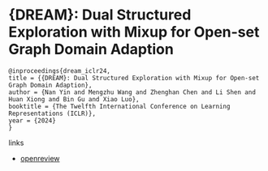 # {DREAM}: Dual Structured Exploration with Mixup for Open-set Graph Domain Adaption

```
@inproceedings{dream_iclr24,
title = {{DREAM}: Dual Structured Exploration with Mixup for Open-set Graph Domain Adaption},
author = {Nan Yin and Mengzhu Wang and Zhenghan Chen and Li Shen and Huan Xiong and Bin Gu and Xiao Luo},
booktitle = {The Twelfth International Conference on Learning Representations (ICLR)},
year = {2024}
}
```

links
- [openreview](https://openreview.net/forum?id=4olqbTBt1Y)
